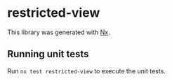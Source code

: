 # restricted-view

This library was generated with [Nx](https://nx.dev).

## Running unit tests

Run `nx test restricted-view` to execute the unit tests.
